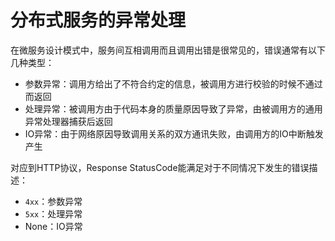# 分布式服务的异常处理
在微服务设计模式中，服务间互相调用而且调用出错是很常见的，错误通常有以下几种类型：

- 参数异常：调用方给出了不符合约定的信息，被调用方进行校验的时候不通过而返回
- 处理异常：被调用方由于代码本身的质量原因导致了异常，由被调用方的通用异常处理器捕获后返回
- IO异常：由于网络原因导致调用关系的双方通讯失败，由调用方的IO中断触发产生

对应到HTTP协议，Response StatusCode能满足对于不同情况下发生的错误描述：

- `4xx`：参数异常
- `5xx`：处理异常
- None：IO异常

